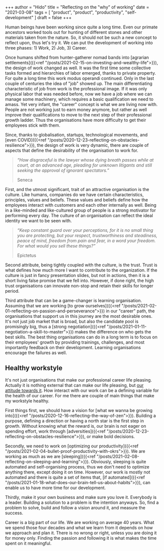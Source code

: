+++
author = "Hido"
title = "Reflecting on the \"why\" of working"
date = "2021-03-08"
tags = [
  "product",
  "product",
  "productivity",
  "self-development"
]
draft = false
+++

Human beings have been working since quite a long time. Even our primate ancestors worked tools out for hunting of different stones and other materials taken from the nature. So, it should not be such a new concept to reflect upon, thus let's try it. We can put the development of working into three phases: 1) Work, 2) Job, 3) Career.

Once humans shifted from hunter-gatherer nomad bands into [agrarian settlements]({{<ref "/posts/2021-02-15-on-investing-and-wealthy-life">}}), the design of work changed as well. It was the first time some collective tasks formed and hierarchies of labor emerged, thanks to private property. For quite a long time this work modus operandi continued. Only in the last couple of centuries the idea of "job" showed up. The main differentiating characteristic of job from work is the professional image. If it was only physical labor that was needed before, now we have a job where we can manage some machinery, which requires a basic qualification we need to amass. Yet very infant, the "career" concept is what we are living now with. People are not working just to earn money anymore, but rather as well improve their qualifications to move to the next step of their professional growth ladder. Thus the organisations have more difficulty to get their employees stick with them.

Since, thanks to globalisation, startups, technological movements, and [even COVID]({{<ref "/posts/2020-12-23-reflecting-on-obstacles-resilience">}}), the design of work is very dynamic, there are couple of aspects that define the desirability of the organisation to work for.

> _“How disgraceful is the lawyer whose dying breath passes while at court, at an advanced age, pleading for unknown litigants and still seeking the approval of ignorant spectators.”_
> 
> Seneca

First, and the utmost significant, trait of an attractive organisation is the culture. Like humans, companies do we have certain characteristics, principles, values and beliefs. These values and beliefs define how the employees interact with customers and each other internally as well. Being in a like-minded and like-cultured group of people is a strong motivator for performing every day. The culture of an organisation can reflect the ideal identity we want to be seen with.

> _“Keep constant guard over your perceptions, for it is no small thing you are protecting, but your respect, trustworthiness and steadiness, peace of mind, freedom from pain and fear, in a word your freedom. For what would you sell these things?”_
> 
> Epictetus

Second attribute, being tightly coupled with the culture, is the trust. Trust is what defines how much more I want to contribute to the organization. If the culture is just in fancy presentation slides, but not in actions, then it is a short living false promise that we fell into. However, if done right, the high trust organisations can innovate non-stop and retain their skills for longer period.

Third attribute that can be a game-changer is learning organisation. Assuming that we are working [to grow ourselves]({{<ref "/posts/2021-02-01-reflecting-on-passion-and-perseverance">}}) in our "career" path, the organisations that support us in this journey are the most desirable ones. It's not just job market that is broad, but also the candidate pool is promisingly big, thus a [strong negotiation]({{<ref "/posts/2021-01-11-negotiation-a-skill-to-master">}}) makes the difference on who gets the best skills. The best thing organisations can do in a long term is to focus on their employees' growth by providing trainings, challenges, and most importantly feedback on their development. Learning organisations encourage the failures as well.

## Healthy workstyle

It's not just organisations that make our professional career life pleasing. Actually it is nothing external that can make our life pleasing, but [our attitude towards it](https://heydaroff.info/2020/12/16/reflecting-the-way-of-zen/). How interact with our work can be a defining variable for the health of our career. For me there are couple of main things that make my workstyle healthy.

First things first, we should have a vision for [what we wanna be growing into]({{<ref "/posts/2020-12-16-reflecting-the-way-of-zen">}}). Building a purpose, defining a direction or having a north star is the first step in growth. Without knowing what the reward is, our brain is not eager on spending effort, work through [adversities]({{<ref "/posts/2020-12-23-reflecting-on-obstacles-resilience">}}), or make bold decisions.

Secondly, we need to work on [optimizing our productivity]({{<ref "/posts/2021-02-04-bullet-proof-productivity-with-okrs">}}). We are working as much as we are [sleeping]({{<ref "/posts/2021-02-08-reflecting-on-sleeping-and-learning">}}). Obviously, sleeping is quite automated and self-organising process, thus we don't need to optimize anything there, except doing it on time. However, our work is mostly not automated and there is quite a set of items that, [if automated]({{<ref "/posts/2021-01-18-what-does-our-brain-tell-us-about-habits">}}), can enable us to have more time for our development.

Thirdly, make it your own business and make sure you love it. Everybody is a leader. Building a solution to a problem is the intention anyways. So, find a problem to solve, build and follow a vision around it, and measure the success.

Career is a big part of our life. We are working on average 40 years. What we spend those four decades and what we learn from it depends on how we approach and plan it. There is no wrong or right, unless you are doing it for money only. Finding the passion and following it is what makes the time spent on it meaningful.
